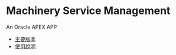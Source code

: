 # Machinery Service Management <a href="#title" id="title"></a>
An Oracle APEX APP

- [主要版本](https://gd8ce92aab9af75-ares.adb.ap-singapore-1.oraclecloudapps.com/ords/r/ares/machinery-service-management-system/home)
- [使用說明](https://apex-msm.gitbook.io/sum)